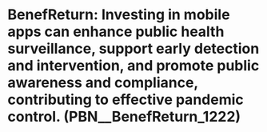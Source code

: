 # BenefReturn: __Investing in mobile apps can enhance public health surveillance, support early detection and intervention, and promote public awareness and compliance, contributing to effective pandemic control.__ (PBN__BenefReturn_1222)

